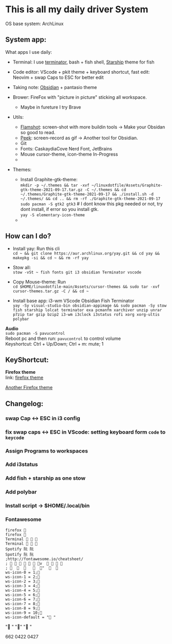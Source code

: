# This is all my daily driver System
OS base system: ArchLinux  
## System app:

What apps I use daily: 
- Terminal: I use [terminator](https://terminator-gtk3.readthedocs.io/en/latest/), bash + fish shell, [Starship](https://starship.rs/) theme for fish
- Code editor: VScode + pkit theme + keyboard shortcut, fast edit: Neovim + swap Caps to ESC for better edit
- Taking note: [Obsidian](https://obsidian.md/) + pantasio theme
- Brower: FireFox with "picture in picture" sticking all workspace.
  - Maybe in fureture I try Brave
- Utils:
  - [Flamshot](https://github.com/flameshot-org/flameshot): screen-shot with more buildin tools -> Make your Obsidan so good to read.
  - [Peek](https://github.com/phw/peek): screen-record as gif -> Another tool for Obsidian.
  - Git
  - Fonts: CaskaydiaCove Nerd Font, JetBrains 
  - Mouse cursor-theme, icon-theme In-Progress
  - 


- Themes:
  - Install Graphite-gtk-theme:  
`mkdir -p ~/.themes && tar -xvf ~/linuxdotfile/Assets/Graphite-gtk-theme-2021-09-17.tar.gz -C ~/.themes && cd ~/.themes/Graphite-gtk-theme-2021-09-17 && ./install.sh -d ~/.themes/ && cd .. && rm -rf ./Graphite-gtk-theme-2021-09-17`  
`sudo pacman -S gtk2 gtk3`    # I dont know this pkg needed or not, try dont install, if error so you install gtk.  
`yay -S elementary-icon-theme`
  - 

## How can I do?
- Install yay: Run this cli  
`cd ~ && git clone https://aur.archlinux.org/yay.git && cd yay && makepkg -si && cd ~ && rm -rf yay`
- Stow all:  
`stow -vSt ~ fish fonts git i3 obsidian Terminator vscode`
- Copy Mouse-theme: Run   
`cd $HOME/linuxdotfile-main/Assets/cursor-themes && sudo tar -xvf cursor-themes.tar.gz -C / && cd ~`

- Install base app: i3-wm VScode Obsidian Fish Terminator  
`yay -Sy visual-studio-bin obsidian-appimage && sudo pacman -Sy stow fish starship lolcat terminator exa pcmanfm xarchiver unzip unrar p7zip tar gzip bzip2 i3-wm i3clock i3status rofi xorg xorg-ultis polybar`

**Audio**  
`sudo pacman -S pavucontrol`  
Reboot pc and then run: `pavucontrol` to control volume  
  Keyshortcut: Ctrl + Up/Down; Ctrl + m: mute; 1 
## KeyShortcut:

**Firefox theme**  
link: [firefox theme](https://color.firefox.com/?theme=XQAAAAIkAQAAAAAAAABBqYhm849SCia2CaaEGccwS-xMDPrwkxcr_nLBnA2qMBs0vZSwj6ZMf6J9CTBIw8tFRBPdZu2vxUpdb0qhLAJ9WSV30Tdg0UZMWuoGdPbnwkfU5p8hsmo10h-Q0tAeT1lBVrQY3nSG2AC08h1zPHAeDnpev_DKzhXX-YtHWjBM_T-ibTSmR2zrkM3LI-aZ6UFiZDbEJ71UYDONYvEieiRob8Ub22SFcYoGCSAkFrUh2GyWUm_QGzDjAJQ9uA55ARMMmrirDdxuCiq7QXHSIf70pl7A)  

[Another Firefox theme](https://color.firefox.com/?theme=XQAAAAIWAQAAAAAAAABBqYhm849SCia2CaaEGccwS-xMDPrxiv6JAUjdCaAX7OF0ZKvtB6ZVHDZE5kgGZbIei0SFn_Yxe3GGnTjKhAZR9B7rwNIsNtP6O2TkpGMBF9FaWJKWuOFcW8Wq7AdKlICmGR8QiJJQDk068YMqF1sBES9yukVZLwmtqwaSjf0TWLAWn9yo3Y0FHTWqn0_mxW0sYoL2ljGvfj--bGa_0nhxvbJrtdChDbJnZzrXevMhYYFKGsSFc_zg-kY)

## Changelog:



### swap Cap <-> ESC in i3 config
### fix swap caps <-> ESC in VScode: setting keyboard form `code` to `keycode`
### Assign Programs to workspaces
### Add i3status
### Add fish + starship as one stow
### Add polybar
### Install script -> $HOME/.local/bin


### Fontawesome 
```
firefox 
firefox 
Terminal   
Terminal   
Spotify 阮 阮
Spotify 阮 阮
;http://fontawesome.io/cheatsheet/
;       v     
;          "     
ws-icon-0 = 1;
ws-icon-1 = 2;
ws-icon-2 = 3;
ws-icon-3 = 4;
ws-icon-4 = 5;
ws-icon-5 = 6;
ws-icon-6 = 7;
ws-icon-7 = 8;
ws-icon-8 = 9;
ws-icon-9 = 10;
ws-icon-default = " "
```
"🐍 "
"📐"
"💎 "

662
0422
0427